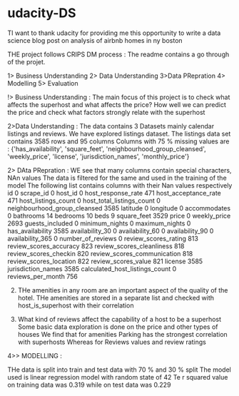# udacity-DS
TI want to thank udacity for providing me this opportunity to write a  data science blog post on analysis of airbnb homes in ny boston

THE project follows CRIPS DM process : 
The readme contains a go through of the projet.

1> Business Understanding
2> Data Understanding
3>Data PRepration 
4> Modelling
5> Evaluation

!> Business Understanding : 
The main focus of this project is to check what affects the superhost and what affects the price?
How well we can predict the price and check what factors strongly relate with the superhost

2>Data Understanding :
 The data contains 3 Datasets mainly calendar listings and reviews. We have explored listings dataset.
 The listings data set contains 3585 rows and 95 columns
 Columns with 75 % missing values are :
{'has_availability', 'square_feet', 'neighbourhood_group_cleansed', 'weekly_price', 'license', 'jurisdiction_names', 'monthly_price'}

2> DAta PRepration :
WE see that many columns contain special characters, NAn values  The data is filtered for the same and used in the training of the model
The following list contains columns with their Nan values respectively
id 0
scrape_id 0
host_id 0
host_response_rate 471
host_acceptance_rate 471
host_listings_count 0
host_total_listings_count 0
neighbourhood_group_cleansed 3585
latitude 0
longitude 0
accommodates 0
bathrooms 14
bedrooms 10
beds 9
square_feet 3529
price 0
weekly_price 2693
guests_included 0
minimum_nights 0
maximum_nights 0
has_availability 3585
availability_30 0
availability_60 0
availability_90 0
availability_365 0
number_of_reviews 0
review_scores_rating 813
review_scores_accuracy 823
review_scores_cleanliness 818
review_scores_checkin 820
review_scores_communication 818
review_scores_location 822
review_scores_value 821
license 3585
jurisdiction_names 3585
calculated_host_listings_count 0
reviews_per_month 756

2. THe amenities in any room are an important aspect of the quality of the hotel.
 THe amenities are stored in a separate list and checked with host_is_superhost with their correlation

3. What kind of reviews affect the capability of a host to be a superhost 
 Some basic data exploration is done on the price and other  types of houses
We find that for amenities Parking has the strongest correlation with superhosts 
Whereas for Reviews values and review ratings

4>> MODELLING :

THe data is split into train and test data with 70  % and 30 % split
The model used is linear regression model with random state of 42
Te r squared value on training data was 0.319 while on test data was 0.229






